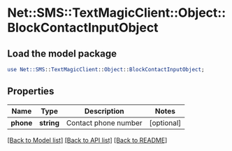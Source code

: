 # Net::SMS::TextMagicClient::Object::BlockContactInputObject

## Load the model package
```perl
use Net::SMS::TextMagicClient::Object::BlockContactInputObject;
```

## Properties
Name | Type | Description | Notes
------------ | ------------- | ------------- | -------------
**phone** | **string** | Contact phone number | [optional] 

[[Back to Model list]](../README.md#documentation-for-models) [[Back to API list]](../README.md#documentation-for-api-endpoints) [[Back to README]](../README.md)


